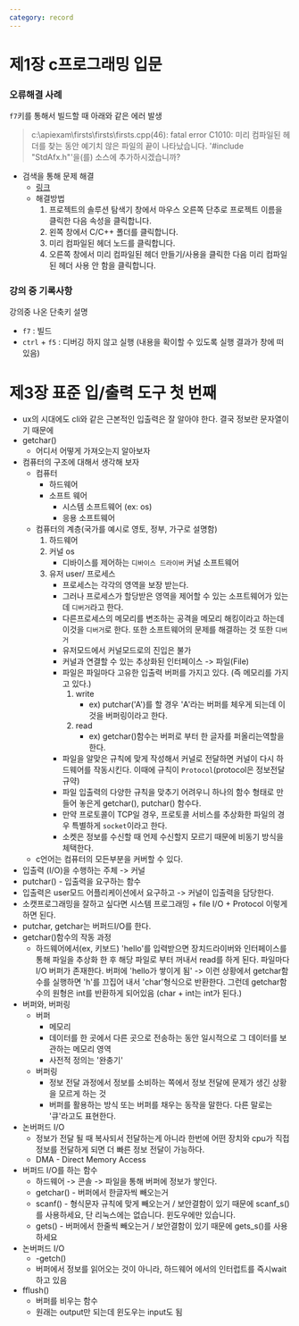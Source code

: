 ```yaml
---
category: record
---
```

# 제1장 c프로그래밍 입문

### 오류해결 사례

`f7`키를 통해서 빌드할 때 아래와 같은 에러 발생

> c:\apiexam\firsts\firsts\firsts.cpp(46): fatal error C1010: 미리 컴파일된 헤더를 찾는 동안 예기치 않은 파일의 끝이 나타났습니다. '#include "StdAfx.h"'을(를) 소스에 추가하시겠습니까?

* 검색을 통해 문제 해결
  * [링크](https://social.msdn.microsoft.com/Forums/ko-KR/cc067d9f-3c6e-4ca6-a5ce-68114a428da3/visual-c-487164630044032-50504461214576845796?forum=visualcplusko)
  * 해결방법
    1. 프로젝트의 솔루션 탐색기 창에서 마우스 오른쪽 단추로 프로젝트 이름을 클릭한 다음 속성을 클릭합니다.  
    2. 왼쪽 창에서 C/C++ 폴더를 클릭합니다.   
    3. 미리 컴파일된 헤더 노드를 클릭합니다.  
    4. 오른쪽 창에서 미리 컴파일된 헤더 만들기/사용을 클릭한 다음 미리 컴파일된 헤더 사용 안 함을 클릭합니다.  

### 강의 중 기록사항

강의중 나온 단축키 설명

* `f7`  : 빌드
* `ctrl` + `f5` : 디버깅 하지 않고 실행 (내용을 확이할 수 있도록 실행 결과가 창에 떠있음)

# 제3장 표준 입/출력 도구 첫 번째

* ux의 시대에도 cli와 같은 근본적인 입출력은 잘 알아야 한다. 결국 정보란 문자열이기 때문에
* getchar()
  * 어디서 어떻게 가져오는지 알아보자
* 컴퓨터의 구조에 대해서 생각해 보자
  * 컴퓨터
    * 하드웨어
    * 소프트 웨어
      * 시스템 소프트웨어 (ex: os)
      * 응용 소프트웨어
  * 컴퓨터의 계층(국가를 예시로 영토, 정부, 가구로 설명함)
    1. 하드웨어
    2. 커널 os
       * 디바이스를 제어하는 `디바이스 드라이버` 커널 소프트웨어
    3. 유저 user/ 프로세스
       * 프로세스는 각각의 영역을 보장 받는다.
       * 그러나 프로세스가 할당받은 영역을 제어할 수 있는 소프트웨어가 있는데 `디버거`라고 한다.
       * 다른프로세스의 메모리를 변조하는 공격을 메모리 해킹이라고 하는데 이것을 `디버거`로 한다. 또한 소프트웨어의 문제를 해결하는 것 또한 `디버거`
       * 유저모드에서 커널모드로의 진입은 불가
       * 커널과 연결할 수 있는 추상화된 인터페이스 -> 파일(File)
       * 파일은 파일마다 고유한 입출력 버퍼를 가지고 있다. (즉 메모리를 가지고 있다.)
         1. write
            * ex) putchar('A')를 할 경우 'A'라는 버퍼를 체우게 되는데 이것을 버퍼링이라고 한다.
         2. read
            * ex) getchar()함수는 버퍼로 부터 한 글자를 퍼올리는역할을 한다.
       * 파일을 알맞은 규칙에 맞게 작성해서 커널로 전달하면 커널이 다시 하드웨어를 작동시킨다. 이때에 규칙이 `Protocol`(protocol은 정보전달 규약)
       * 파일 입출력의 다양한 규칙을 맞추기 어려우니 하나의 함수 형태로 만들어 놓은게 getchar(), putchar() 함수다.
       * 만약 프로토콜이 TCP일 경우, 프로토콜 서비스를 추상화한 파일의 경우 특별하게 `socket`이라고 한다.
       * 소켓은 정보를 수신할 때 언제 수신할지 모르기 때문에 비동기 방식을 체택한다.
  * c언어는 컴퓨터의 모든부분을 커버할 수 있다.
* 입출력 (I/O)을 수행하는 주체 -> 커널
* putchar() - 입출력을 요구하는 함수
* 입출력은 user모드 어플리케이션에서 요구하고 -> 커널이 입출력을 담당한다.
* 소캣프로그래밍을 잘하고 싶다면 시스템 프로그래밍 + file I/O + Protocol  이렇게 하면 된다.
* putchar, getchar는 버퍼드I/O를 한다.
* getchar()함수의 작동 과정
  * 하드웨어에서(ex, 키보드) 'hello'를 입력받으면 장치드라이버와 인터페이스를 통해 파일을 추상화 한 후 해당 파일로 부터 꺼내서 read를 하게 된다. 파일마다 I/O 버퍼가 존재한다. 버퍼에 'hello가 쌓이게 됨' -> 이런 상황에서 getchar함수를 실행하면 'h'를 끄집어 내서 'char'형식으로 반환한다.  그런데 getchar함수의 원형은 int를 반환하게 되어있음 (char + int는 int가 된다.)
* 버퍼와, 버퍼링
  * 버퍼
    * 메모리
    * 데이터를 한 곳에서 다른 곳으로 전송하는 동안 일시적으로 그 데이터를 보관하는 메모리 영역
    * 사전적 정의는 '완충기'
  * 버퍼링
    * 정보 전달 과정에서 정보를 소비하는 쪽에서 정보 전달에 문제가 생긴 상황을 모르게 하는 것
    * 버퍼를 활용하는 방식 또는 버퍼를 채우는 동작을 말한다. 다른 말로는 '큐'라고도 표현한다.
* 논버퍼드 I/O
  * 정보가 전달 될 때 복사되서 전달하는게 아니라 한번에 어떤 장치와 cpu가 직접 정보를 전달하게 되면 더 빠른 정보 전달이 가능하다.
  * DMA - Direct Memory Access
* 버퍼드 I/O를 하는 함수
  * 하드웨어 -> 콘솔 -> 파일을 통해 버퍼에 정보가 쌓인다.
  * getchar() - 버퍼에서 한글자씩 빼오는거
  *  scanf() - 형식문자 규칙에 맞게 빼오는거 / 보안결함이 있기 때문에 scanf_s()를 사용하세요, 단 리눅스에는 없습니다. 윈도우에만 있습니다.
  *  gets() - 버퍼에서 한줄씩 빼오는거 / 보안결함이 있기 때문에 gets_s()를 사용하세요
* 논버퍼드 I/O
  * -getch()
  * 버퍼에서 정보를 읽어오는 것이 아니라, 하드웨어 에서의 인터럽트를 즉시wait하고 있음
* fflush()
  * 버퍼를 비우는 함수
  * 원래는 output만 되는데 윈도우는 input도 됨
